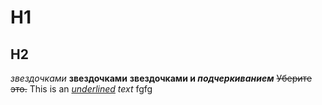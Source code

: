 # H1
## H2
*звездочками*
**звездочками**
**звездочками и _подчеркиванием_**
~~Уберите это.~~
This is an *<ins>underlined</ins> text*
fgfg
